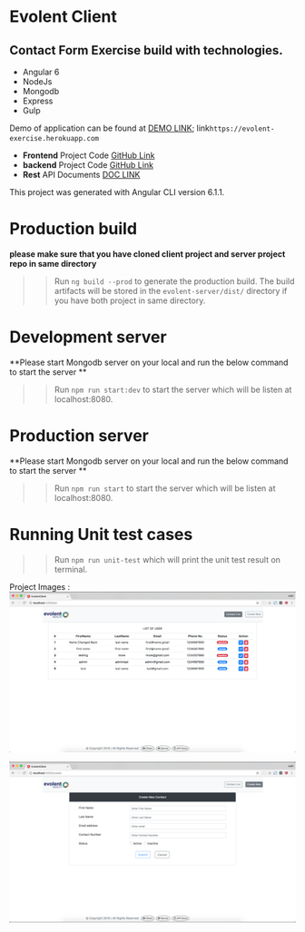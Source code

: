# Evolent Client

## Contact Form Exercise build with technologies.
* Angular 6
* NodeJs
* Mongodb
* Express
* Gulp

Demo of application can be found at [DEMO LINK](https://evolent-exercise.herokuapp.com/);
 link``https://evolent-exercise.herokuapp.com``

* **Frontend** Project Code  [GitHub Link](https://github.com/meanMonk/evolent-client)
* **backend** Project Code  [GitHub Link](https://github.com/meanMonk/evolent-server)
* **Rest** API Documents  [DOC LINK](https://evolent-exercise.herokuapp.com/api-docs)
  
This project was generated with Angular CLI version 6.1.1.

# Production build

**__please make sure that you have cloned client project and server project repo in same directory__**

>> Run `ng build --prod` to generate the production build. 
The build artifacts will be stored in the `evolent-server/dist/` directory if you have both project in same directory. 

# Development server 

**Please start Mongodb server on your local and run the below command to start the server **

>> Run `npm run start:dev` to start the server which will be listen at localhost:8080. 

# Production server 

**Please start Mongodb server on your local and run the below command to start the server **

>> Run `npm run start` to start the server which will be listen at localhost:8080. 

# Running Unit test cases
>> Run `npm run unit-test` which will print the unit test result on terminal. 


Project Images : 
![Image of users list](list.png)

![Image of user create form](form.png)

